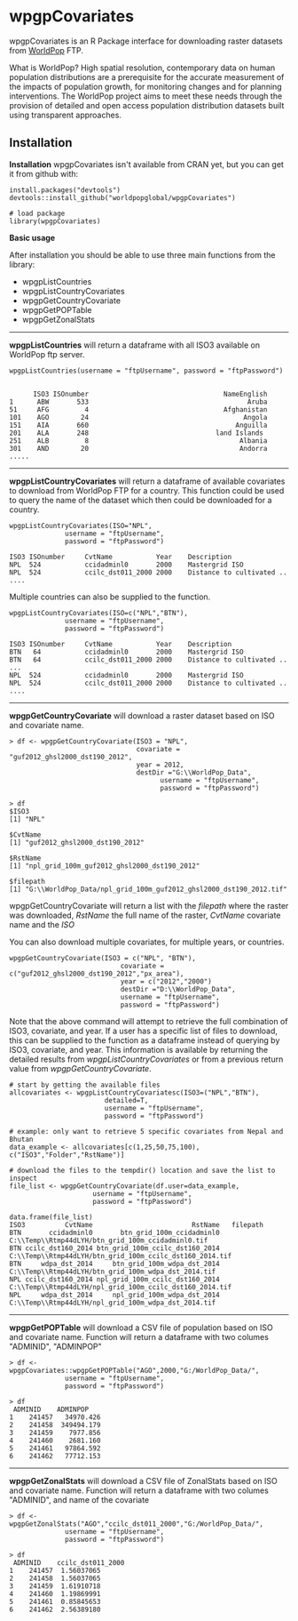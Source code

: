 wpgpCovariates
===================
wpgpCovariates is an R Package interface for downloading raster datasets from [WorldPop](http://www.worldpop.org.uk/) FTP.

What is WorldPop?
High spatial resolution, contemporary data on human population distributions are a prerequisite for the accurate measurement of the impacts of population growth, for monitoring changes and for planning interventions. The WorldPop project aims to meet these needs through the provision of detailed and open access population distribution datasets built using transparent approaches.

Installation
------------

**Installation**
wpgpCovariates isn't available from CRAN yet, but you can get it from github with:

    install.packages("devtools")
    devtools::install_github("worldpopglobal/wpgpCovariates")
    
    # load package
    library(wpgpCovariates)
    
**Basic usage**

After installation you should be able to use three main functions from the library:

 - wpgpListCountries
 - wpgpListCountryCovariates
 - wpgpGetCountryCovariate
 - wpgpGetPOPTable
 - wpgpGetZonalStats

----------

**wpgpListCountries** will return a dataframe with all ISO3 available on WorldPop ftp server.
```
wpgpListCountries(username = "ftpUsername", password = "ftpPassword")
      
      
      ISO3 ISOnumber                                  NameEnglish
1      ABW       533                                        Aruba
51     AFG         4                                  Afghanistan
101    AGO        24                                       Angola
151    AIA       660                                     Anguilla
201    ALA       248                                land Islands
251    ALB         8                                      Albania
301    AND        20                                      Andorra
.....
```


----------

**wpgpListCountryCovariates** will return a dataframe of available covariates to download from WorldPop FTP for a country. This function could be used to query the name of the dataset which then could be downloaded for a country.
```
wpgpListCountryCovariates(ISO="NPL", 
			  username = "ftpUsername", 
			  password = "ftpPassword")

ISO3 ISOnumber     CvtName           Year    Description
NPL  524           ccidadminl0       2000    Mastergrid ISO 
NPL  524           ccilc_dst011_2000 2000    Distance to cultivated ..
....
```

Multiple countries can also be supplied to the function.
```
wpgpListCountryCovariates(ISO=c("NPL","BTN"), 
			  username = "ftpUsername", 
			  password = "ftpPassword")

ISO3 ISOnumber     CvtName           Year    Description
BTN   64           ccidadminl0       2000    Mastergrid ISO 
BTN   64           ccilc_dst011_2000 2000    Distance to cultivated ..
...
NPL  524           ccidadminl0       2000    Mastergrid ISO 
NPL  524           ccilc_dst011_2000 2000    Distance to cultivated ..
....
```

----------

**wpgpGetCountryCovariate** will download a raster dataset based on ISO and covariate name.

```
> df <- wpgpGetCountryCovariate(ISO3 = "NPL",
                                covariate = "guf2012_ghsl2000_dst190_2012",
                                year = 2012,
                                destDir ="G:\\WorldPop_Data",
			                          username = "ftpUsername", 
			                          password = "ftpPassword")
						 
> df
$ISO3
[1] "NPL"

$CvtName
[1] "guf2012_ghsl2000_dst190_2012"

$RstName
[1] "npl_grid_100m_guf2012_ghsl2000_dst190_2012"

$filepath
[1] "G:\\WorldPop_Data/npl_grid_100m_guf2012_ghsl2000_dst190_2012.tif"      

```
wpgpGetCountryCovariate will return a list with the *filepath* where the raster was downloaded, *RstName* the full name of the raster, *CvtName* covariate name and the *ISO*
        
You can also download multiple covariates, for multiple years, or countries.
```
wpgpGetCountryCovariate(ISO3 = c("NPL", "BTN"),
                  			covariate = c("guf2012_ghsl2000_dst190_2012","px_area"),
                  			year = c("2012","2000")
                  			destDir ="D:\\WorldPop_Data",
                  			username = "ftpUsername", 
                  			password = "ftpPassword")
```
Note that the above command will attempt to retrieve the full combination of ISO3, covariate, and year. If a user has a specific list of files to download, this can be supplied to the function as a dataframe instead of querying by ISO3, covariate, and year. This information is available by returning the detailed results from *wpgpListCountryCovariates* or from a previous return value from *wpgpGetCountryCovariate*.

```
# start by getting the available files
allcovariates <- wpgpListCountryCovariatesc(ISO3=("NPL","BTN"), 
					    detailed=T, 
					    username = "ftpUsername", 
					    password = "ftpPassword")

# example: only want to retrieve 5 specific covariates from Nepal and Bhutan
data_example <- allcovariates[c(1,25,50,75,100), c("ISO3","Folder","RstName")]

# download the files to the tempdir() location and save the list to inspect
file_list <- wpgpGetCountryCovariate(df.user=data_example, 
				     username = "ftpUsername",
				     password = "ftpPassword")

data.frame(file_list)
ISO3          CvtName                         RstName   filepath
BTN       ccidadminl0       btn_grid_100m_ccidadminl0   C:\\Temp\\Rtmp44dLYH/btn_grid_100m_ccidadminl0.tif
BTN ccilc_dst160_2014 btn_grid_100m_ccilc_dst160_2014   C:\\Temp\\Rtmp44dLYH/btn_grid_100m_ccilc_dst160_2014.tif
BTN     wdpa_dst_2014     btn_grid_100m_wdpa_dst_2014   C:\\Temp\\Rtmp44dLYH/btn_grid_100m_wdpa_dst_2014.tif
NPL ccilc_dst160_2014 npl_grid_100m_ccilc_dst160_2014   C:\\Temp\\Rtmp44dLYH/npl_grid_100m_ccilc_dst160_2014.tif
NPL     wdpa_dst_2014     npl_grid_100m_wdpa_dst_2014   C:\\Temp\\Rtmp44dLYH/npl_grid_100m_wdpa_dst_2014.tif

```

----------

**wpgpGetPOPTable** will download a CSV file of population based on ISO and covariate name. Function will return a dataframe with two columes "ADMINID", "ADMINPOP"

```
> df <- wpgpCovariates::wpgpGetPOPTable("AGO",2000,"G:/WorldPop_Data/",
			  username = "ftpUsername", 
			  password = "ftpPassword")
						 
> df
 ADMINID    ADMINPOP
1    241457   34970.426
2    241458  349494.179
3    241459    7977.856
4    241460    2681.160
5    241461   97864.592
6    241462   77712.153
```

----------

**wpgpGetZonalStats** will download a CSV file of ZonalStats based on ISO and covariate name. Function will return a dataframe with two columes "ADMINID", and name of the covariate 

```
> df <- wpgpGetZonalStats("AGO","ccilc_dst011_2000","G:/WorldPop_Data/",
			  username = "ftpUsername", 
			  password = "ftpPassword")
						 
> df
 ADMINID    ccilc_dst011_2000
1    241457  1.56037065
2    241458  1.56037065
3    241459  1.61910718
4    241460  1.19869991
5    241461  0.85845653
6    241462  2.56389180
```

